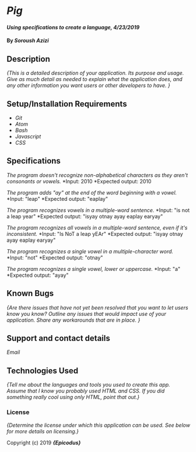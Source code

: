 # _Pig_

#### _Using specifications to create a language, 4/23/2019_

#### By _Soroush Azizi_

## Description

_{This is a detailed description of your application. Its purpose and usage.  Give as much detail as needed to explain what the application does, and any other information you want users or other developers to have. }_

## Setup/Installation Requirements

* _Git_
* _Atom_
* _Bash_
* _Javascript_
* _CSS_

## Specifications
_The program doesn't recognize non-alphabetical characters as they aren't consonants or vowels._
  *Input: 2010
  *Expected output: 2010

_The program adds "ay" at the end of the word beginning with a vowel._
  *Input: "leap"
  *Expected output: "eaplay"

_The program recognizes vowels in a multiple-word sentence._
  *Input: "is not a leap year"
  *Expected output: "isyay otnay ayay eaplay earyay"

_The program recognizes all vowels in a multiple-word sentence, even if it's inconsistent._
  *Input: "Is NoT a leap yEAr"
  *Expected output: "isyay otnay ayay eaplay earyay"

_The program recognizes a single vowel in a multiple-character word._
  *Input: "not"
  *Expected output: "otnay"

_The program recognizes a single vowel, lower or uppercase._
  *Input: "a"
  *Expected output: "ayay"

## Known Bugs

_{Are there issues that have not yet been resolved that you want to let users know you know?  Outline any issues that would impact use of your application.  Share any workarounds that are in place. }_

## Support and contact details

_Email_

## Technologies Used

_{Tell me about the languages and tools you used to create this app. Assume that I know you probably used HTML and CSS. If you did something really cool using only HTML, point that out.}_

### License

*{Determine the license under which this application can be used.  See below for more details on licensing.}*

Copyright (c) 2019 **_{Epicodus}_**
